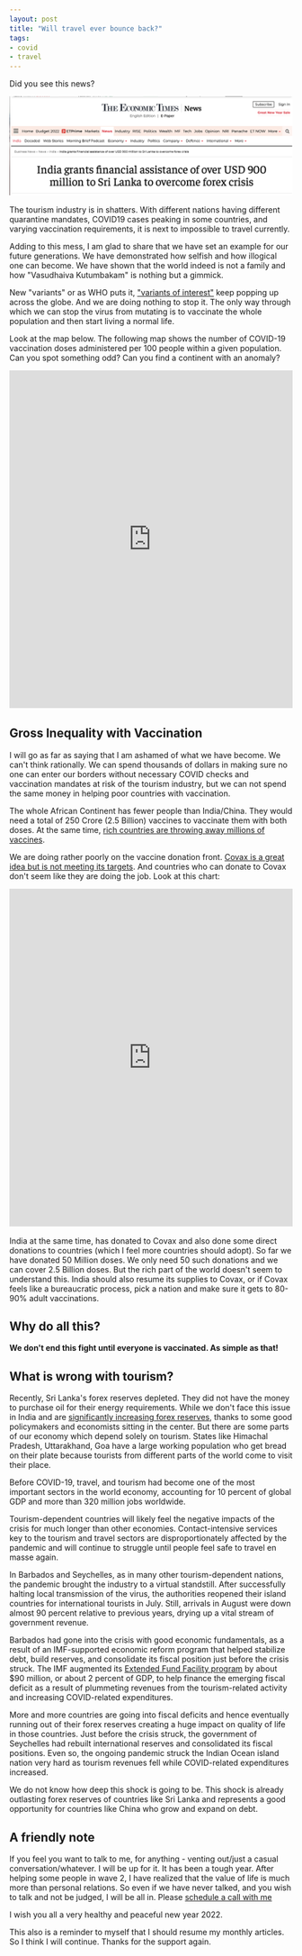 ```yaml
---
layout: post
title: "Will travel ever bounce back?"
tags:
- covid
- travel
---
```


Did you see this news?

![Sri Lanka Under Massive Debt](../images/tourism1.png)

The tourism industry is in shatters. With different nations having different quarantine mandates, COVID19 cases peaking in some countries, and varying vaccination requirements, it is next to impossible to travel currently.

Adding to this mess, I am glad to share that we have set an example for our future generations. We have demonstrated how selfish and how illogical one can become. We have shown that the world indeed is not a family and how "Vasudhaiva Kutumbakam" is nothing but a gimmick.

New "variants" or as WHO puts it, ["variants of interest"](https://www.who.int/en/activities/tracking-SARS-CoV-2-variants/) keep popping up across the globe. And we are doing nothing to stop it. The only way through which we can stop the virus from mutating is to vaccinate the whole population and then start living a normal life.

Look at the map below. The following map shows the number of COVID-19 vaccination doses administered per 100 people within a given population. Can you spot something odd? Can you find a continent with an anomaly?

<p align="center"><iframe src="https://ourworldindata.org/grapher/covid-vaccination-doses-per-capita?tab=map&time=latest" loading="lazy" style="width: 100%; height: 600px; border: 0px none;"></iframe></p>

## Gross Inequality with Vaccination

I will go as far as saying that I am ashamed of what we have become. We can't think rationally. We can spend thousands of dollars in making sure no one can enter our borders without necessary COVID checks and vaccination mandates at risk of the tourism industry, but we can not spend the same money in helping poor countries with vaccination.  

The whole African Continent has fewer people than India/China. They would need a total of 250 Crore (2.5 Billion) vaccines to vaccinate them with both doses.  At the same time, [rich countries are throwing away millions of vaccines](https://www.nbcnews.com/news/us-news/america-has-wasted-least-15-million-covid-vaccine-doses-march-n1278211).

We are doing rather poorly on the vaccine donation front. [Covax is a great idea but is not meeting its targets](https://time.com/6096172/covax-vaccines-what-went-wrong/). And countries who can donate to Covax don't seem like they are doing the job. Look at this chart:

<p align="center"><iframe src="https://ourworldindata.org/grapher/covax-donations?country=FRA~ESP~SWE~USA~CAN~NOR~NZL~GBR~DNK~CHE~ITA~DEU~PRT~ARE~BEL~European+Union~JPN~NLD~FIN~HKG~IRL" loading="lazy" style="width: 100%; height: 600px; border: 0px none;"></iframe></p>

India at the same time, has donated to Covax and also done some direct donations to countries (which I feel more countries should adopt). So far we have donated 50 Million doses. We only need 50 such donations and we can cover 2.5 Billion doses. But the rich part of the world doesn't seem to understand this. India should also resume its supplies to Covax, or if Covax feels like a bureaucratic process, pick a nation and make sure it gets to 80-90% adult vaccinations.

## Why do all this?

**We don't end this fight until everyone is vaccinated. As simple as that!**

## What is wrong with tourism?

Recently, Sri Lanka's forex reserves depleted. They did not have the money to purchase oil for their energy requirements. While we don't face this issue in India and are [significantly increasing forex reserves](https://timesofindia.indiatimes.com/business/india-business/forex-reserves-up-by-2-229-billion-to-634-965-billion/articleshow/89046320.cms), thanks to some good policymakers and economists sitting in the center.  But there are some parts of our economy which depend solely on tourism. States like Himachal Pradesh, Uttarakhand, Goa have a large working population who get bread on their plate because tourists from different parts of the world come to visit their place.

Before COVID-19, travel, and tourism had become one of the most important sectors in the world economy, accounting for 10 percent of global GDP and more than 320 million jobs worldwide.

Tourism-dependent countries will likely feel the negative impacts of the crisis for much longer than other economies. Contact-intensive services key to the tourism and travel sectors are disproportionately affected by the pandemic and will continue to struggle until people feel safe to travel en masse again.

In Barbados and Seychelles, as in many other tourism-dependent nations, the pandemic brought the industry to a virtual standstill. After successfully halting local transmission of the virus, the authorities reopened their island countries for international tourists in July. Still, arrivals in August were down almost 90 percent relative to previous years, drying up a vital stream of government revenue.

Barbados had gone into the crisis with good economic fundamentals, as a result of an IMF-supported economic reform program that helped stabilize debt, build reserves, and consolidate its fiscal position just before the crisis struck. The IMF augmented its [Extended Fund Facility program](https://www.imf.org/en/About/Factsheets/Sheets/2016/08/01/20/56/Extended-Fund-Facility) by about $90 million, or about 2 percent of GDP, to help finance the emerging fiscal deficit as a result of plummeting revenues from the tourism-related activity and increasing COVID-related expenditures.

More and more countries are going into fiscal deficits and hence eventually running out of their forex reserves creating a huge impact on quality of life in those countries. Just before the crisis struck, the government of Seychelles had rebuilt international reserves and consolidated its fiscal positions. Even so, the ongoing pandemic struck the Indian Ocean island nation very hard as tourism revenues fell while COVID-related expenditures increased.

We do not know how deep this shock is going to be. This shock is already outlasting forex reserves of countries like Sri Lanka and represents a good opportunity for countries like China who grow and expand on debt.


## A friendly note

If you feel you want to talk to me, for anything - venting out/just a casual conversation/whatever. I will be up for it. It has been a tough year. After helping some people in wave 2, I have realized that the value of life is much more than personal relations. So even if we have never talked, and you wish to talk and not be judged, I will be all in. Please [schedule a call with me](https://cron.com/shreyasbapat/d9373nz7)

I wish you all a very healthy and peaceful new year 2022.

This also is a reminder to myself that I should resume my monthly articles. So I think I will continue. Thanks for the support again.
